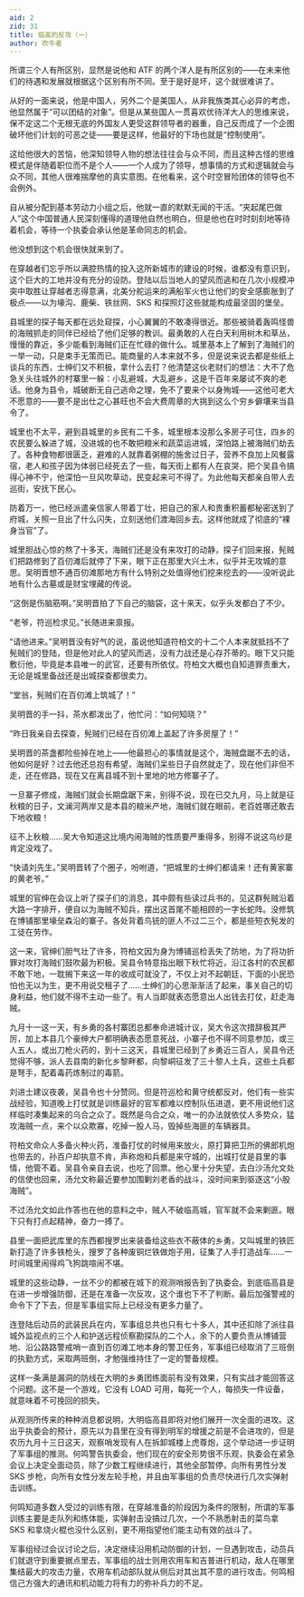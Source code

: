 ```yaml
---
aid: 2
zid: 31
title: 临高的反攻（一）
author: 吹牛者
---
```


所谓三个人有所区别，显然是说他和 ATF 的两个洋人是有所区别的——在未来他们的待遇和发展就根据这个区别有所不同。至于是好是坏，这个就很难讲了。

从好的一面来说，他是中国人，另外二个是美国人，从非我族类其心必异的考虑，他显然属于“可以团结的对象”。但是从某些国人一贯喜欢优待洋大人的思维来说，保不定这二个无根无底的外国友人更受这群领导者的器重，自己反而成了一个企图破坏他们计划的可恶之徒——要是这样，他最好的下场也就是“控制使用”。

这给他很大的苦恼，他深知领导人物的想法往往会与众不同，而且这种古怪的思维模式是伴随着职位而不是个人——一个人成为了领导，想事情的方式和逻辑就会与众不同，其他人很难揣摩他的真实意图。在他看来，这个时空冒险团体的领导也不会例外。

自从被分配到基本劳动力小组之后，他就一直的默默无闻的干活。“夹起尾巴做人”这个中国普通人民深刻懂得的道理他自然也明白，但是他也在时时刻刻地等待着机会，等待一个执委会承认他是革命同志的机会。

他没想到这个机会很快就来到了。

在穿越者们忘乎所以满腔热情的投入这所新城市的建设的时候，谁都没有意识到，这个巨大的工地并没有充分的设防。登陆以后当地人的望风而逃和在几次小规模冲突中取胜让穿越者志得意满，北美分舵运来的满船军火也让他们的安全感膨胀到了极点——以为壕沟、鹿柴、铁丝网、SKS 和探照灯这些就能构成最坚固的堡垒。

县城里的探子每天都在远处窥探，小心翼翼的不敢凑得很近。那些被骑着轰鸣怪兽的海贼抓走的同伴已经给了他们足够的教训。最勇敢的人在白天利用树木和草丛，慢慢的靠近，多少能看到海贼们正在忙碌的做什么。城里基本上了解到了海贼们的一举一动，只是束手无策而已。能商量的人本来就不多，但是说来说去都是些纸上谈兵的东西，士绅们又不积极，拿什么去打？他清楚这伙老财们的想法：大不了危急关头往城外的村寨里一躲：小乱避城，大乱避乡，这是千百年来屡试不爽的老话。他身为县令，城破断无自己逃命之理，免不了要来个以身殉城——这他可老大不愿意的——要不是出仕之心甚旺也不会大费周章的大挑到这么个穷乡僻壤来当县令了。

城里也不太平，避到县城里的乡民有二千多，城里根本没那么多房子可住，四乡的农民要么躲进了城，没进城的也不敢把粮米和蔬菜运进城，深怕路上被海贼们劫去了。各种食物都很匮乏，避难的人就靠着粥棚的施舍过日子，营养不良加上风餐露宿，老人和孩子因为体弱已经死去了一些，每天街上都有人在哀哭，把个吴县令搞得心神不宁，他深怕一旦风吹草动，民变起来可不得了。为此他每天都亲自带人去巡街，安抚下民心。

防着万一，他已经派遣亲信家人带着丁壮，把自己的家人和贵重积蓄都秘密送到了府城，关照一旦出了什么闪失，立刻送他们渡海回乡去。这样他就成了彻底的“裸身当官”了。

城里胆战心惊的熬了十多天，海贼们还是没有来攻打的动静，探子们回来报，髡贼们把路修到了百仞滩后就停了下来，眼下正在那里大兴土木，似乎并无攻城的意思。吴明晋想不通百仞滩那地方有什么特别之处值得他们挖来挖去的——没听说此地有什么古墓或是财宝埋藏的传说。

“这倒是伤脑筋啊。”吴明晋拍了下自己的脑袋，这十来天，似乎头发都白了不少。

“老爷，符巡检求见。”长随进来禀报。

“请他进来。”吴明晋没有好气的说，虽说他知道符柏文的十二个人本来就抵挡不了髡贼们的登陆，但是他对此人的望风而逃，没有力战还是心存芥蒂的。眼下又只能敷衍他，毕竟是本县唯一的武官，还要有所依仗。符柏文大概也自知道罪责重大，无论是城里备战还是出城探查都很卖力。

“堂翁，髡贼们在百仞滩上筑城了！”

吴明晋的手一抖，茶水都泼出了，他忙问：“如何知晓？”

“昨日我亲自去探查，髡贼们已经在百仞滩上盖起了许多房屋了！”

吴明晋的茶盏都险些掉在地上——他最担心的事情就是这个，海贼盘踞不去的话，他如何是好？过去他还总抱有希望，海贼们呆些日子自然就走了，现在他们非但不走，还在修路，现在又在离县城不到十里地的地方修寨子了。

一旦寨子修成，海贼们就会长期盘踞下来，别得不说，现在已交九月，马上就是征秋粮的日子，文澜河两岸又是本县的粮米产地，海贼们就在眼前，老百姓哪还敢去下地收粮！

征不上秋粮……吴大令知道这比境内闹海贼的性质要严重得多，别得不说这乌纱是肯定没戏了。

“快请刘先生。”吴明晋转了个圈子，吩咐道，“把城里的士绅们都请来！还有黄家寨的黄老爷。”

城里的官绅在会议上听了探子们的消息，其中颇有些读过兵书的，见这群髡贼沿着大路一字排开，便自以为海贼不知兵，摆出这首尾不能相顾的一字长蛇阵。没修筑在博铺那里壕垒森沿的寨子。各处背着鸟铳的匪人不过二三个，都是些短衣髡发的工徒在劳作。

这一来，官绅们胆气壮了许多，符柏文因为身为博铺巡检丢失了防地，为了将功折罪对攻打海贼们鼓吹最为积极。吴县令特意指出眼下秋忙将近，沿江各村的农民都不敢下地，一耽搁下来这一年的收成可就没了，不仅上对不起朝廷，下面的小民恐怕也无以为生，更不用说交租子了……士绅们的心思渐渐活了起来，事关自己的切身利益，他们就不得不主动一些了。有人当即就表态愿意出人出钱去打仗，赶走海贼。

九月十一这一天，有乡勇的各村寨团总都奉命进城计议，吴大令这次措辞极其严厉，加上本县几个豪绅大户都明确表态愿意死战，小寨子也不得不同意参加，或三人五人，或出刀枪火药的，到十三这天，县城里已经到了乡勇近三百人，吴县令还觉得不够，派人去县南的新化乡黎畔都，向黎峒征发了三十黎人土兵，这些土兵都是弩手，配着毒药炼制过的毒箭。

刘进士建议夜袭，吴县令也十分赞同。但是符巡检和黄守统都反对，他们有一些实战经验，知道晚上打仗就是训练最好的官军都难以控制队伍进退，更不用说他们这样临时凑集起来的乌合之众了。既然是乌合之众，唯一的办法就依仗人多势众，猛攻海贼一点，来个以众欺寡，吃掉一股人马，毁掉些海匪的车辆器具。

符柏文命众人多备火种火药，准备打仗的时候用来放火，原打算把卫所的佛郎机炮也带去的，孙百户却执意不肯，声称炮和兵都是来守城的，出城打仗是县里的事情，他管不着。吴县令亲自去说，也吃了回票。他心里十分失望，去白沙汤允文处的信使也回来，汤允文称最近要参加围剿刘老香的战斗，没时间来到驱逐这“小股海贼”。

不过汤允文如此作答也在他的意料之中，贼人不破临高城，官军就不会来剿匪。眼下只有打点起精神，奋力一搏了。

县里一面把武库里的东西都搜罗出来装备给这些衣不蔽体的乡勇，又叫城里的铁匠新打造了许多铁枪头，搜罗了各种废铜烂铁做炮子用，征集了人手打造战车……一时间城里闹得鸡飞狗跳喧闹不堪。

城里的这些动静，一丝不少的都被在城下的观测哨报告到了执委会。到底临高县是在进一步增强防御，还是在准备一次反攻，这个谁也下不了判断。最后加强警戒的命令下了下去，但是军事组实际上已经没有更多力量了。

连登陆后动员的武装民兵在内，军事组总共也只有七十多人，其中还扣除了派往县城外监视点的三个人和护送远程侦察勘探队的二个人，余下的人要负责从博铺营地、沿公路路警戒哨一直到百仞滩工地本身的警卫任务，军事组已经取消了三班倒的执勤方式，采取两班倒，才勉强维持住了一定的警备规模。

这样一条满是漏洞的防线在大明的乡勇团练面前有没有效果，只有实战才能回答这个问题。这不是一个游戏，它没有 LOAD 可用，每死一个人，每损失一件设备，就意味着不可挽回的损失。

从观测所传来的种种消息都说明，大明临高县即将对他们展开一次全面的进攻。这出乎执委会的预计，原先以为县里在没有得到明军的增援之前是不会进攻的，但是农历九月十三日这天，观察哨发现有人在拆卸城楼上虎尊炮，这个举动进一步证明了军事组的推测。何鸣警告执委会，他们现在的安全形势很不乐观，执委会在紧急会议上决定全面动员，除了少数工程继续进行，其他全部暂停，向所有男性分发 SKS 步枪，向所有女性分发左轮手枪，并且由军事组的负责尽快进行几次实弹射击训练。

何鸣知道多数人受过的训练有限，在穿越准备的阶段因为条件的限制，所谓的军事训练主要是走队列和练体能，实弹射击没搞过几次，一个不熟悉射击的菜鸟拿 SKS 和拿烧火棍也没什么区别，更不用指望他们能主动有效的战斗了。

军事组经过会议讨论之后，决定继续沿用机动防御的计划，一旦遇到攻击，动员兵们就退守到重要据点里去，军事组的战士则用农用车和吉普进行机动，敌人在哪里集结最大的攻击力量，农用车机动部队就从侧后对其出其不意的进行攻击。何鸣相信己方强大的通讯和机动能力将有力的弥补兵力的不足。
